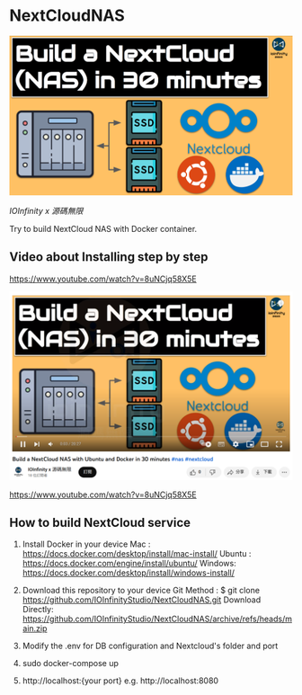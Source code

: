 # NextCloudNAS 
![Nextcloud](./YT.png)

*IOInfinity x 源碼無限*

Try to build NextCloud NAS with Docker container.


## Video about Installing step by step

https://www.youtube.com/watch?v=8uNCjq58X5E

![Nextcloud](./YT-share.png)

https://www.youtube.com/watch?v=8uNCjq58X5E


## How to build NextCloud service

1. Install Docker in your device
Mac    : https://docs.docker.com/desktop/install/mac-install/
Ubuntu : https://docs.docker.com/engine/install/ubuntu/
Windows: https://docs.docker.com/desktop/install/windows-install/

2. Download this repository to your device
Git Method       :   $ git clone https://github.com/IOInfinityStudio/NextCloudNAS.git
Download Directly:   https://github.com/IOInfinityStudio/NextCloudNAS/archive/refs/heads/main.zip

3. Modify the .env for DB configuration and Nextcloud's folder and port

4. sudo docker-compose up 

5. http://localhost:{your port} e.g. http://localhost:8080

